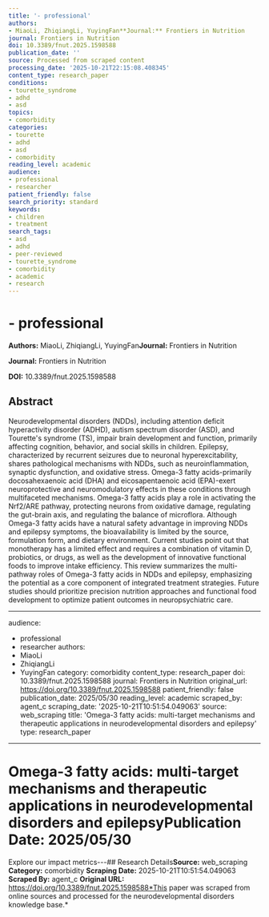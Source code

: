 ```yaml
---
title: '- professional'
authors:
- MiaoLi, ZhiqiangLi, YuyingFan**Journal:** Frontiers in Nutrition
journal: Frontiers in Nutrition
doi: 10.3389/fnut.2025.1598588
publication_date: ''
source: Processed from scraped content
processing_date: '2025-10-21T22:15:08.408345'
content_type: research_paper
conditions:
- tourette_syndrome
- adhd
- asd
topics:
- comorbidity
categories:
- tourette
- adhd
- asd
- comorbidity
reading_level: academic
audience:
- professional
- researcher
patient_friendly: false
search_priority: standard
keywords:
- children
- treatment
search_tags:
- asd
- adhd
- peer-reviewed
- tourette_syndrome
- comorbidity
- academic
- research
---
```


# - professional

**Authors:** MiaoLi, ZhiqiangLi, YuyingFan**Journal:** Frontiers in Nutrition

**Journal:** Frontiers in Nutrition

**DOI:** 10.3389/fnut.2025.1598588

## Abstract

Neurodevelopmental disorders (NDDs), including attention deficit hyperactivity disorder (ADHD), autism spectrum disorder (ASD), and Tourette's syndrome (TS), impair brain development and function, primarily affecting cognition, behavior, and social skills in children. Epilepsy, characterized by recurrent seizures due to neuronal hyperexcitability, shares pathological mechanisms with NDDs, such as neuroinflammation, synaptic dysfunction, and oxidative stress. Omega-3 fatty acids-primarily docosahexaenoic acid (DHA) and eicosapentaenoic acid (EPA)-exert neuroprotective and neuromodulatory effects in these conditions through multifaceted mechanisms. Omega-3 fatty acids play a role in activating the Nrf2/ARE pathway, protecting neurons from oxidative damage, regulating the gut-brain axis, and regulating the balance of microflora. Although Omega-3 fatty acids have a natural safety advantage in improving NDDs and epilepsy symptoms, the bioavailability is limited by the source, formulation form, and dietary environment. Current studies point out that monotherapy has a limited effect and requires a combination of vitamin D, probiotics, or drugs, as well as the development of innovative functional foods to improve intake efficiency. This review summarizes the multi-pathway roles of Omega-3 fatty acids in NDDs and epilepsy, emphasizing the potential as a core component of integrated treatment strategies. Future studies should prioritize precision nutrition approaches and functional food development to optimize patient outcomes in neuropsychiatric care.

---
audience:
- professional
- researcher
authors:
- MiaoLi
- ZhiqiangLi
- YuyingFan
category: comorbidity
content_type: research_paper
doi: 10.3389/fnut.2025.1598588
journal: Frontiers in Nutrition
original_url: https://doi.org/10.3389/fnut.2025.1598588
patient_friendly: false
publication_date: 2025/05/30
reading_level: academic
scraped_by: agent_c
scraping_date: '2025-10-21T10:51:54.049063'
source: web_scraping
title: 'Omega-3 fatty acids: multi-target mechanisms and therapeutic applications
in neurodevelopmental disorders and epilepsy'
type: research_paper
---
# Omega-3 fatty acids: multi-target mechanisms and therapeutic applications in neurodevelopmental disorders and epilepsy**Publication Date:** 2025/05/30
Explore our impact metrics---## Research Details**Source:** web_scraping
**Category:** comorbidity
**Scraping Date:** 2025-10-21T10:51:54.049063
**Scraped By:** agent_c
**Original URL:** https://doi.org/10.3389/fnut.2025.1598588*This paper was scraped from online sources and processed for the neurodevelopmental disorders knowledge base.*